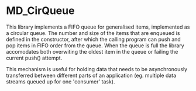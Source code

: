 # MD_CirQueue

This library implements a FIFO queue for generalised items, implemented as a circular queue. The number and size of the items that are enqueued is defined in the constructor, after which the calling program can push and pop items in FIFO order from the queue. When the queue is full the library accomodates both overwiting the oldest item in the queue or failing the current push() attempt.

This mechanism is useful for holding data that needs to be asynchronously transferred between different parts of an application (eg. multiple data streams queued up for one 'consumer' task).